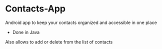 # Contacts-App

Android app to keep your contacts organized and accessible in one place


- Done in Java

Also allows to add or delete from the list of contacts










